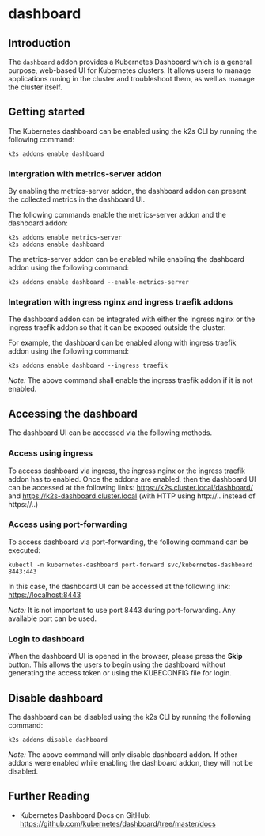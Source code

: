 <!--
SPDX-FileCopyrightText: © 2023 Siemens Healthcare GmbH

SPDX-License-Identifier: MIT
-->

# dashboard

## Introduction

The `dashboard` addon provides a Kubernetes Dashboard which is a general purpose, web-based UI for Kubernetes clusters. It allows users to manage applications runing in the cluster and troubleshoot them, as well as manage the cluster itself.

## Getting started

The Kubernetes dashboard can be enabled using the k2s CLI by running the following command:

```
k2s addons enable dashboard
```

### Intergration with metrics-server addon

By enabling the metrics-server addon, the dashboard addon can present the collected metrics in the dashboard UI.

The following commands enable the metrics-server addon and the dashboard addon:

```
k2s addons enable metrics-server
k2s addons enable dashboard
```

The metrics-server addon can be enabled while enabling the dashboard addon using the following command:

```
k2s addons enable dashboard --enable-metrics-server
```

### Integration with ingress nginx and ingress traefik addons

The dashboard addon can be integrated with either the ingress nginx or the ingress traefik addon so that it can be exposed outside the cluster.

For example, the dashboard can be enabled along with ingress traefik addon using the following command:

```
k2s addons enable dashboard --ingress traefik
```

_Note:_ The above command shall enable the ingress traefik addon if it is not enabled.

## Accessing the dashboard

The dashboard UI can be accessed via the following methods.

### Access using ingress

To access dashboard via ingress, the ingress nginx or the ingress traefik addon has to enabled.
Once the addons are enabled, then the dashboard UI can be accessed at the following links:
<https://k2s.cluster.local/dashboard/> and <https://k2s-dashboard.cluster.local> (with HTTP using http://.. instead of https://..)

### Access using port-forwarding

To access dashboard via port-forwarding, the following command can be executed:

```
kubectl -n kubernetes-dashboard port-forward svc/kubernetes-dashboard 8443:443
```

In this case, the dashboard UI can be accessed at the following link: <https://localhost:8443>

_Note:_ It is not important to use port 8443 during port-forwarding. Any available port can be used.

### Login to dashboard

When the dashboard UI is opened in the browser, please press the **Skip** button. This allows the users to begin using the dashboard without generating the access token or using the KUBECONFIG file for login.

## Disable dashboard

The dashboard can be disabled using the k2s CLI by running the following command:

```
k2s addons disable dashboard
```

_Note:_ The above command will only disable dashboard addon. If other addons were enabled while enabling the dashboard addon, they will not be disabled.

## Further Reading

- Kubernetes Dashboard Docs on GitHub: <https://github.com/kubernetes/dashboard/tree/master/docs>

